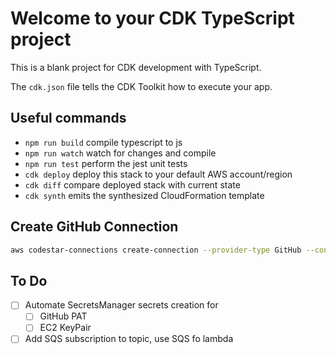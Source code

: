 # Welcome to your CDK TypeScript project

This is a blank project for CDK development with TypeScript.

The `cdk.json` file tells the CDK Toolkit how to execute your app.

## Useful commands

* `npm run build`   compile typescript to js
* `npm run watch`   watch for changes and compile
* `npm run test`    perform the jest unit tests
* `cdk deploy`      deploy this stack to your default AWS account/region
* `cdk diff`        compare deployed stack with current state
* `cdk synth`       emits the synthesized CloudFormation template

## Create GitHub Connection
```bash
aws codestar-connections create-connection --provider-type GitHub --connection-name aws-open-data-registry-neural-stack
```

## To Do
- [ ] Automate SecretsManager secrets creation for
    - [ ] GitHub PAT
    - [ ] EC2 KeyPair
- [ ] Add SQS subscription to topic, use SQS fo lambda